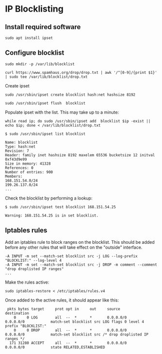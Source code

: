 # IP Blocklisting

## Install required software

    sudo apt install ipset

## Configure blocklist

    sudo mkdir -p /var/lib/blocklist

    curl https://www.spamhaus.org/drop/drop.txt | awk '/^[0-9]/{print $1}' | sudo tee /var/lib/blocklist/drop.txt

Create ipset

    sudo /usr/sbin/ipset create blocklist hash:net hashsize 8192

    sudo /usr/sbin/ipset flush  blocklist

Populate ipset with the list. This may take up to a minute:

    while read ip; do sudo /usr/sbin/ipset add  blocklist $ip -exist || echo $ip; done < /var/lib/blocklist/drop.txt

```
$ sudo /usr/sbin/ipset list blocklist

Name: blocklist
Type: hash:net
Revision: 7
Header: family inet hashsize 8192 maxelem 65536 bucketsize 12 initval 0xf43d9e99
Size in memory: 41328
References: 0
Number of entries: 900
Members:
168.151.54.0/24
199.26.137.0/24
...
```

Check the blocklist by performing a lookup: 

```
$ sudo /usr/sbin/ipset test blocklist 168.151.54.25

Warning: 168.151.54.25 is in set blocklist.
```

## Iptables rules

Add an iptables rule to block ranges on the blocklist. This should be added before any other rules that will take effect on the "outside" interface.

```
-A INPUT -m set --match-set blocklist src -j LOG --log-prefix "BLOCKLIST:" --log-level 4
-A INPUT -m set --match-set blocklist src -j DROP -m comment --comment "drop droplisted IP ranges"
...
```

Make the rules active:

    sudo iptables-restore < /etc/iptables/rules.v4

Once added to the active rules, it should appear like this: 

```
 pkts bytes target     prot opt in     out     source               destination         
    0     0 LOG        all  --  *      *       0.0.0.0/0            0.0.0.0/0            match-set blocklist src LOG flags 0 level 4 prefix "BLOCKLIST:"
    0     0 DROP       all  --  *      *       0.0.0.0/0            0.0.0.0/0            match-set blocklist src /* drop droplisted IP ranges */
  171 31280 ACCEPT     all  --  *      *       0.0.0.0/0            0.0.0.0/0            state RELATED,ESTABLISHED
```
